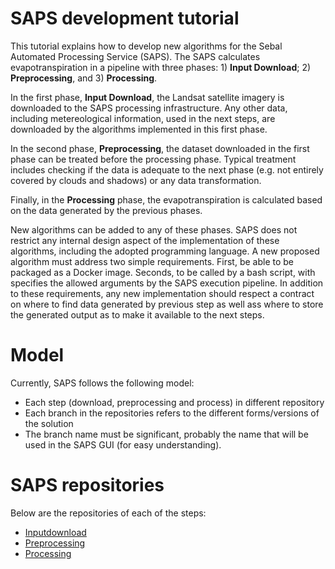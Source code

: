 # SAPS development tutorial
This tutorial explains how to develop new algorithms for the Sebal Automated Processing Service (SAPS). The SAPS calculates evapotranspiration in a pipeline with three phases: 1) **Input Download**; 2) **Preprocessing**, and 3) **Processing**. 

In the first phase, **Input Download**, the Landsat satellite imagery is downloaded to the SAPS processing infrastructure. Any other data, including metereological information, used in the next steps, are downloaded by the algorithms implemented in this first phase.

In the second phase, **Preprocessing**, the dataset downloaded in the first phase can be treated before the processing phase. Typical treatment includes checking if the data is adequate to the next phase (e.g. not entirely covered by clouds and shadows) or any data transformation.

Finally, in the **Processing** phase, the evapotranspiration is calculated based on the data generated by the previous phases.

New algorithms can be added to any of these phases. SAPS does not restrict any internal design aspect of the implementation of these algorithms, including the adopted programming language. A new proposed algorithm must address two simple requirements. First, be able to be packaged as a Docker image. Seconds, to be called by a bash script, with specifies the allowed arguments by the SAPS execution pipeline. In addition to these requirements, any new implementation should respect a contract on where to find data generated by previous step as well ass where to store the generated output as to make it available to the next steps.

# Model
Currently, SAPS follows the following model:
- Each step (download, preprocessing and process) in different repository
- Each branch in the repositories refers to the different forms/versions of the solution
- The branch name must be significant, probably the name that will be used in the SAPS GUI (for easy understanding).

# SAPS repositories
Below are the repositories of each of the steps:
- [Inputdownload](https://github.com/ufcg-lsd/saps-scripts-inputdownload)
- [Preprocessing](https://github.com/ufcg-lsd/saps-scripts-preprocessing)
- [Processing](https://github.com/ufcg-lsd/saps-scripts-processing)
